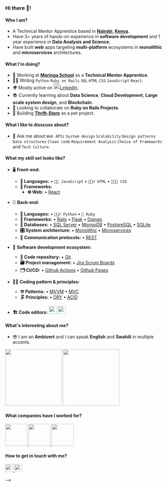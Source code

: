 ### Hi there 👋!

<!--
**mwiks-dev/mwiks-dev** is a ✨ _special_ ✨ repository because its `README.md` (this file) appears on your GitHub profile.

Here are some ideas to get you started:
-->
#### Who I am?
- A Technical Mentor Apprentice based in **[Nairobi](https://en.wikipedia.org/wiki/Nairobi), [Kenya](https://en.wikipedia.org/wiki/Kenya).** 
- Have 3+ years of hands-on experience in **software development** and 1 year experience in **Data Analysis and Science.**
- Have built **web** apps targeting **multi-platform** ecosystems in **monolithic** and **microservices** architectures.

#### What I'm doing?
- 🏢 Working at **[Moringa School](https://moringaschool.com/)** as a **Technical Mentor Apprentice**.
- 👨‍💻 Writing `Python` `Ruby on Rails` `SQL` `HTML` `CSS` `JavaScript` `React`.
- 🌍 Mostly active on <a href="https://www.linkedin.com/in/maryann-mwikali/"><img src="https://cdn-icons-png.flaticon.com/512/174/174857.png" height=20></a>[LinkedIn](https://www.linkedin.com/in/maryann-mwikali/).
- 📚 Currently learning about **Data Science**, **Cloud Development**, **Large scale system design**, and **Blockchain**.
- 👯 Looking to collaborate on **Ruby on Rails Projects**.
- 🥰 Building **[Thrift-Store](https://github.com/mwiks-dev/Thrift-Store)** as a pet project.

#### What I like to disscuss about? 
- 💬 Ask me about `Web APIs` `System design` `Scalability` `Design patterns` `Data structures` `Clean code` `Requirement Analysis` `Choice of Frameworks` and `Tech Culture`.

#### What my skill set looks like?
- 🖥 **Front-end:** 
  - **📜 Languages:** • `👨‍🔧 JavaScript` • `🧚🏻‍♂️ HTML` • `👨🏻‍🎨 CSS`
  - **🔬 Frameworks:**  
    - **🌐 Web:** • [React](https://reactjs.org/)
- 🗄️ **Back-end:** 
  - **📜 Languages:** • `🧙🏻‍♂️ Python` • `🧚 Ruby`
  - **🔭 Frameworks:** • [Rails](https://guides.rubyonrails.org/) • [Flask](https://flask.palletsprojects.com/en/2.2.x/) • [Django](https://www.djangoproject.com/)
  - **💾 Databases:** • [SQL Server](https://www.microsoft.com/en-us/sql-server/sql-server-2019) • [MongoDB](https://www.mongodb.com/) • [PostgreSQL](https://www.postgresql.org/) • [SQLite](https://www.sqlite.org/index.html)
  - **🎛 System architecture:** • [Monolithic](https://microservices.io/patterns/monolithic.html) • [Microservices](https://microservices.io/patterns/microservices.html)
  - **🔌 Communication protocols:** • [REST](https://docs.microsoft.com/en-us/azure/architecture/best-practices/api-design)
- 🎡 **Software development ecosystem:**
  - **📁 Code repository:** • [Git](https://git-scm.com/)
  - **🗃 Project management:** • [Jira Scrum Boards](https://www.atlassian.com/software/jira/features/scrum-boards)
  - **🗂 CI/CD:** • [Github Actions](https://github.com/features/actions) • [Github Pages](https://pages.github.com/)
- 🧙‍♂️ **Coding pattern & principles:**
  - **⚒ Patterns:** • [MVVM](https://en.wikipedia.org/wiki/Model%E2%80%93view%E2%80%93viewmodel) • [MVC](https://en.wikipedia.org/wiki/Model%E2%80%93view%E2%80%93controller)
  - **🗜 Principles:** • [DRY](https://en.wikipedia.org/wiki/Don%27t_repeat_yourself#:~:text=%22Don%27t%20repeat%20yourself%22,data%20normalization%20to%20avoid%20redundancy.) • [ACID](https://en.wikipedia.org/wiki/ACID)
  
- **🏗️ Code editors:**
<a href="https://visualstudio.microsoft.com/"><img src="https://1000logos.net/wp-content/uploads/2020/08/Visual-Studio-Logo.png" height=25></a> <a href="https://code.visualstudio.com/"><img src="https://seeklogo.com/images/V/visual-studio-code-logo-449D71944F-seeklogo.com.png" height=25></a>
  
#### What's interesting about me?  
  - 😎 I am an **Ambivert** and I can speak **English** and **Swahili** in multiple accents.

<!--Github Stats-->
<p float="left">
<img height="180em" src="https://github-readme-stats.vercel.app/api?username=mwiks-dev" /> 
<img height="180em" src="https://github-readme-stats.vercel.app/api/top-langs/?username=mwiks-dev"/>
</p>

#### What companies have I worked for?
<p left="center">
  <a href="https://moringaschool.com/">
    <img src="https://imgs.search.brave.com/YpBrlTKFEDPRzrMSR7blBM7DIzTw0wpXB3evHp-bdoI/rs:fit:200:225:1/g:ce/aHR0cHM6Ly90c2Uz/Lm1tLmJpbmcubmV0/L3RoP2lkPU9JUC42/eHZ2bm8zMndzWW5O/N2t2TTJNaVF3QUFB/QSZwaWQ9QXBp" height=70>
    </a> 
  <a href="https://klb.co.ke/">
    <img src="https://imgs.search.brave.com/_yQfQ1yt7b35-jMB4a3qvmaxIc6g6HEi8qKOD6azsPA/rs:fit:474:225:1/g:ce/aHR0cHM6Ly90c2U0/Lm1tLmJpbmcubmV0/L3RoP2lkPU9JUC5z/eUJRem5YTGVzeE9x/ZlpPWXpBcjBnSGFI/YSZwaWQ9QXBp" height=70>
  </a>
  <a href="https://www.linkedin.com/company/united-states-of-africa/">
    <img src="https://media.licdn.com/dms/image/C4D0BAQFVEj6zbZS-NA/company-logo_200_200/0/1609569198884?e=1683763200&v=beta&t=UUw88MAZ23ydYIAcGNoewy04wNfr_iWKCBfyD-yIuIw"height=70>
  </a>
</p>

#### How to get in touch with me?
<p left="center">
<a href="https://www.linkedin.com/in/maryann-mwikali">
  <img src="https://img.shields.io/badge/linkedin-%230077B5.svg?&style=for-the-badge&logo=linkedin&logoColor=white" height=25>
</a>
<a href="mailto:mwikali119@gmail.com">
  <img src="https://img.shields.io/badge/Gmail-D14836?style=for-the-badge&logo=gmail&logoColor=white" height=25>
</a>
</p>
-->
